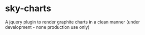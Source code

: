 sky-charts
==========

A jquery plugin to render graphite charts in a clean manner (under development - none production use only)
